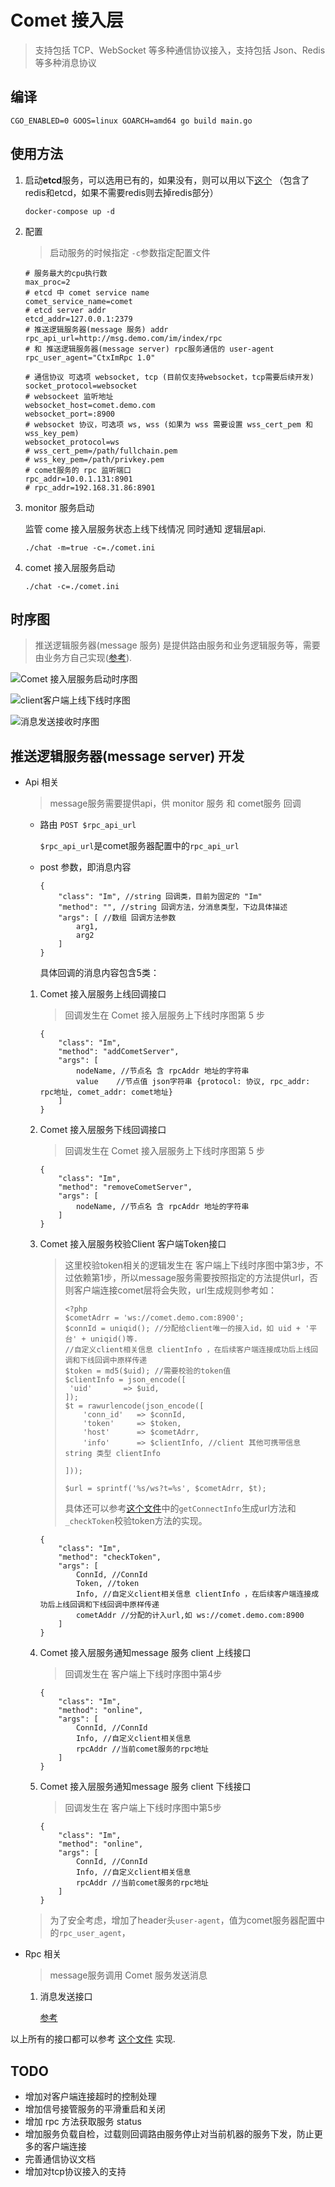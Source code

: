 # Comet 接入层

> 支持包括 TCP、WebSocket 等多种通信协议接入，支持包括 Json、Redis 等多种消息协议

## 编译
```
CGO_ENABLED=0 GOOS=linux GOARCH=amd64 go build main.go
```

## 使用方法

1. 启动**etcd**服务，可以选用已有的，如果没有，则可以用以下[这个](https://github.com/Gopusher/awesome/blob/master/docker/docker-compose.yml) （包含了redis和etcd，如果不需要redis则去掉redis部分）

   ```
   docker-compose up -d
   ```

2. 配置

   > 启动服务的时候指定 `-c`参数指定配置文件

   ```
   # 服务最大的cpu执行数
   max_proc=2
   # etcd 中 comet service name
   comet_service_name=comet
   # etcd server addr
   etcd_addr=127.0.0.1:2379
   # 推送逻辑服务器(message 服务) addr
   rpc_api_url=http://msg.demo.com/im/index/rpc
   # 和 推送逻辑服务器(message server) rpc服务通信的 user-agent
   rpc_user_agent="CtxImRpc 1.0"

   # 通信协议 可选项 websocket, tcp (目前仅支持websocket，tcp需要后续开发)
   socket_protocol=websocket
   # websockeet 监听地址
   websocket_host=comet.demo.com
   websocket_port=:8900
   # websocket 协议，可选项 ws, wss (如果为 wss 需要设置 wss_cert_pem 和 wss_key_pem)
   websocket_protocol=ws
   # wss_cert_pem=/path/fullchain.pem
   # wss_key_pem=/path/privkey.pem
   # comet服务的 rpc 监听端口
   rpc_addr=10.0.1.131:8901
   # rpc_addr=192.168.31.86:8901
   ```

2. monitor 服务启动

   监管 come 接入层服务状态上线下线情况 同时通知 逻辑层api.

   ```
   ./chat -m=true -c=./comet.ini 
   ```

4. comet 接入层服务启动

   ```
   ./chat -c=./comet.ini
   ```

## 时序图 

> 推送逻辑服务器(message 服务) 是提供路由服务和业务逻辑服务等，需要由业务方自己实现([参考](https://github.com/Gopusher/message)).

![Comet 接入层服务启动时序图](https://raw.githubusercontent.com/Gopusher/comet/master/docs/Comet%E6%8E%A5%E5%85%A5%E5%B1%82%E6%9C%8D%E5%8A%A1%E5%90%AF%E5%8A%A8%E6%97%B6%E5%BA%8F%E5%9B%BE.png)

![client客户端上线下线时序图](https://raw.githubusercontent.com/Gopusher/comet/master/docs/Client%E5%AE%A2%E6%88%B7%E7%AB%AF%E4%B8%8A%E7%BA%BF%E4%B8%8B%E7%BA%BF%E6%97%B6%E5%BA%8F%E5%9B%BE.png)

![消息发送接收时序图](https://raw.githubusercontent.com/Gopusher/comet/master/docs/%E6%B6%88%E6%81%AF%E5%8F%91%E9%80%81%E6%8E%A5%E6%94%B6%E6%97%B6%E5%BA%8F%E5%9B%BE.png)

## 推送逻辑服务器(message server) 开发

* Api 相关

  > message服务需要提供api，供 monitor 服务 和 comet服务 回调

  - 路由 `POST $rpc_api_url`

    `$rpc_api_url`是comet服务器配置中的`rpc_api_url`

  - post 参数，即消息内容

    ```
    {
        "class": "Im", //string 回调类，目前为固定的 "Im"
        "method": "", //string 回调方法，分消息类型，下边具体描述
        "args": [ //数组 回调方法参数
            arg1,
            arg2
        ]
    }
    ```

    具体回调的消息内容包含5类：

   1.  Comet 接入层服务上线回调接口

       > 回调发生在 Comet 接入层服务上下线时序图第 5 步

       ```
       {
           "class": "Im",
           "method": "addCometServer",
           "args": [
               nodeName, //节点名 含 rpcAddr 地址的字符串
               value	//节点值 json字符串 {protocol: 协议, rpc_addr: rpc地址, comet_addr: comet地址}
           ]
       }
       ```

   2. Comet 接入层服务下线回调接口

       > 回调发生在 Comet 接入层服务上下线时序图第 5 步

       ```
       {
           "class": "Im",
           "method": "removeCometServer",
           "args": [
               nodeName, //节点名 含 rpcAddr 地址的字符串
           ]
       }
       ```

  3. Comet 接入层服务校验Client 客户端Token接口

     > 这里校验token相关的逻辑发生在 客户端上下线时序图中第3步，不过依赖第1步，所以message服务需要按照指定的方法提供url，否则客户端连接comet层将会失败，url生成规则参考如：
     >
     > ```
     > <?php
     > $cometAdrr = 'ws://comet.demo.com:8900';
     > $connId = uniqid(); //分配给client唯一的接入id，如 uid + '平台' + uniqid()等.
     > //自定义client相关信息 clientInfo ，在后续客户端连接成功后上线回调和下线回调中原样传递
     > $token = md5($uid); //需要校验的token值
     > $clientInfo = json_encode([
     > 	'uid'       => $uid,
     > ]);
     > $t = rawurlencode(json_encode([
     >     'conn_id'   => $connId,
     >     'token'     => $token,
     >     'host'      => $cometAdrr,
     >     'info'      => $clientInfo, //client 其他可携带信息 string 类型 clientInfo
     >
     > ]));
     >
     > $url = sprintf('%s/ws?t=%s', $cometAdrr, $t);
     > ```
     > 具体还可以参考[这个文件](https://github.com/Gopusher/message/blob/master/ctx_base/Service/Im/Ctx.php)中的`getConnectInfo`生成url方法和`_checkToken`校验token方法的实现。

     ```
     {
         "class": "Im",
         "method": "checkToken",
         "args": [
             ConnId, //ConnId
             Token, //token
             Info, //自定义client相关信息 clientInfo ，在后续客户端连接成功后上线回调和下线回调中原样传递
             cometAddr //分配的计入url,如 ws://comet.demo.com:8900
         ]
     }
     ```

  4. Comet 接入层服务通知message 服务 client 上线接口

     > 回调发生在 客户端上下线时序图中第4步

     ```
     {
         "class": "Im",
         "method": "online",
         "args": [
             ConnId, //ConnId
             Info, //自定义client相关信息
             rpcAddr //当前comet服务的rpc地址
         ]
     }
     ```

  5. Comet 接入层服务通知message 服务 client 下线接口

     >  回调发生在 客户端上下线时序图中第5步

     ```
     {
         "class": "Im",
         "method": "online",
         "args": [
             ConnId, //ConnId
             Info, //自定义client相关信息
             rpcAddr //当前comet服务的rpc地址
         ]
     }
     ```

  >  为了安全考虑，增加了header头`user-agent`，值为comet服务器配置中的`rpc_user_agent`，

* Rpc 相关

  > message服务调用 Comet 服务发送消息

  1. 消息发送接口

     [参考](https://github.com/Gopusher/message/blob/master/ctx_base/Service/Im/Child/JsonRPC.php)

以上所有的接口都可以参考 [这个文件](https://github.com/Gopusher/message/blob/95a6a8839403cb00996e7e634b97f471d4e4dca3/ctx_base/Service/Im/Ctx.php) 实现.

## TODO 

* 增加对客户端连接超时的控制处理
* 增加信号接管服务的平滑重启和关闭
* 增加 rpc 方法获取服务 status
* 增加服务负载自检，过载则回调路由服务停止对当前机器的服务下发，防止更多的客户端连接
* 完善通信协议文档
* 增加对tcp协议接入的支持
